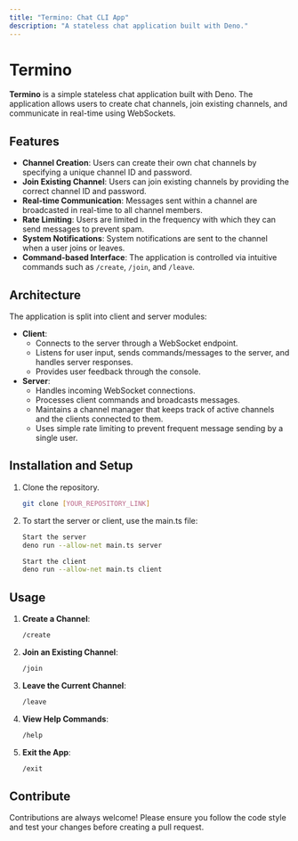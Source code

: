 ```yaml
---
title: "Termino: Chat CLI App"
description: "A stateless chat application built with Deno."
---
```


# Termino

**Termino** is a simple stateless chat application built with Deno. The application allows users to create chat channels, join existing channels, and communicate in real-time using WebSockets.

## Features

- **Channel Creation**: Users can create their own chat channels by specifying a unique channel ID and password.
- **Join Existing Channel**: Users can join existing channels by providing the correct channel ID and password.
- **Real-time Communication**: Messages sent within a channel are broadcasted in real-time to all channel members.
- **Rate Limiting**: Users are limited in the frequency with which they can send messages to prevent spam.
- **System Notifications**: System notifications are sent to the channel when a user joins or leaves.
- **Command-based Interface**: The application is controlled via intuitive commands such as `/create`, `/join`, and `/leave`.

## Architecture

The application is split into client and server modules:

- **Client**:
  - Connects to the server through a WebSocket endpoint.
  - Listens for user input, sends commands/messages to the server, and handles server responses.
  - Provides user feedback through the console.
- **Server**:
  - Handles incoming WebSocket connections.
  - Processes client commands and broadcasts messages.
  - Maintains a channel manager that keeps track of active channels and the clients connected to them.
  - Uses simple rate limiting to prevent frequent message sending by a single user.

## Installation and Setup

1. Clone the repository.
   ```bash
   git clone [YOUR_REPOSITORY_LINK]
   ```
2. To start the server or client, use the main.ts file:

   ```bash
   Start the server
   deno run --allow-net main.ts server

   Start the client
   deno run --allow-net main.ts client

   ```

## Usage

1. **Create a Channel**:
   ```bash
   /create
   ```
2. **Join an Existing Channel**:
   ```bash
   /join
   ```
3. **Leave the Current Channel**:
   ```bash
   /leave
   ```
4. **View Help Commands**:
   ```bash
   /help
   ```
5. **Exit the App**:
   ```bash
   /exit
   ```

## Contribute

Contributions are always welcome! Please ensure you follow the code style and test your changes before creating a pull request.
